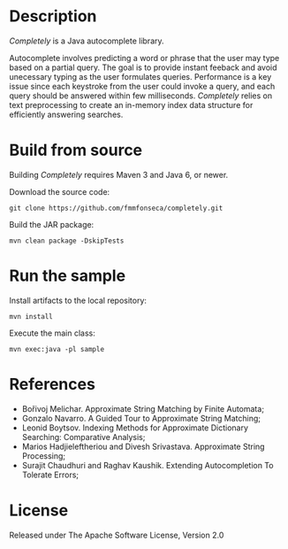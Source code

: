# Description

*Completely* is a Java autocomplete library.

Autocomplete involves predicting a word or phrase that the user may type based on a partial query. The goal is to provide instant feeback and avoid unecessary typing as the user formulates queries. Performance is a key issue since each keystroke from the user could invoke a query, and each query should be answered within few milliseconds. *Completely* relies on text preprocessing to create an in-memory index data structure for efficiently answering searches.

# Build from source

Building *Completely* requires Maven 3 and Java 6, or newer.

Download the source code:

    git clone https://github.com/fmmfonseca/completely.git

Build the JAR package:

    mvn clean package -DskipTests

# Run the sample

Install artifacts to the local repository:

    mvn install

Execute the main class:

    mvn exec:java -pl sample

# References

* Bořivoj Melichar. Approximate String Matching by Finite Automata;
* Gonzalo Navarro. A Guided Tour to Approximate String Matching;
* Leonid Boytsov. Indexing Methods for Approximate Dictionary Searching: Comparative Analysis;
* Marios Hadjieleftheriou and Divesh Srivastava. Approximate String Processing;
* Surajit Chaudhuri and Raghav Kaushik. Extending Autocompletion To Tolerate Errors;

# License

Released under The Apache Software License, Version 2.0
